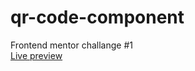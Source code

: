# qr-code-component
Frontend mentor challange #1
<br>[Live preview](https://qr-code-component-nine-sage.vercel.app/)
